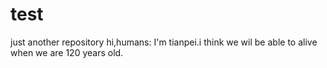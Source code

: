 # test
just another repository
hi,humans:
    I'm tianpei.i think we wil be able to alive when we are 120 years old.
    
